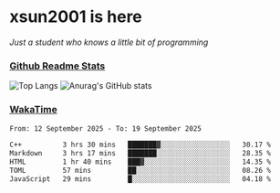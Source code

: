# xsun2001 is here

*Just a student who knows a little bit of programming*

### [Github Readme Stats](https://github.com/anuraghazra/github-readme-stats)

![Top Langs](https://github-readme-stats.vercel.app/api/top-langs/?username=xsun2001&layout=compact&theme=radical) ![Anurag's GitHub stats](https://github-readme-stats.vercel.app/api?username=xsun2001&show_icons=true&theme=radical)

### [WakaTime](https://wakatime.com)

<!--START_SECTION:waka-->

```txt
From: 12 September 2025 - To: 19 September 2025

C++          3 hrs 30 mins   ███████▓░░░░░░░░░░░░░░░░░   30.17 %
Markdown     3 hrs 17 mins   ███████░░░░░░░░░░░░░░░░░░   28.35 %
HTML         1 hr 40 mins    ███▓░░░░░░░░░░░░░░░░░░░░░   14.35 %
TOML         57 mins         ██░░░░░░░░░░░░░░░░░░░░░░░   08.26 %
JavaScript   29 mins         █░░░░░░░░░░░░░░░░░░░░░░░░   04.18 %
```

<!--END_SECTION:waka-->
